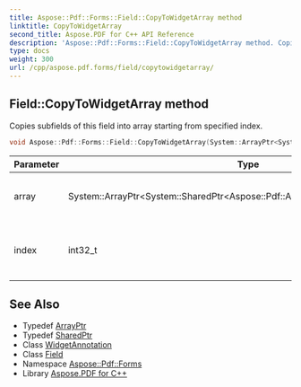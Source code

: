 ```yaml
---
title: Aspose::Pdf::Forms::Field::CopyToWidgetArray method
linktitle: CopyToWidgetArray
second_title: Aspose.PDF for C++ API Reference
description: 'Aspose::Pdf::Forms::Field::CopyToWidgetArray method. Copies subfields of this field into array starting from specified index in C++.'
type: docs
weight: 300
url: /cpp/aspose.pdf.forms/field/copytowidgetarray/
---
```

## Field::CopyToWidgetArray method


Copies subfields of this field into array starting from specified index.

```cpp
void Aspose::Pdf::Forms::Field::CopyToWidgetArray(System::ArrayPtr<System::SharedPtr<Aspose::Pdf::Annotations::WidgetAnnotation>> array, int32_t index)
```


| Parameter | Type | Description |
| --- | --- | --- |
| array | System::ArrayPtr\<System::SharedPtr\<Aspose::Pdf::Annotations::WidgetAnnotation\>\> | Array where field must be copied. |
| index | int32_t | Starting index where fields will be copied. |

## See Also

* Typedef [ArrayPtr](../../../system/arrayptr/)
* Typedef [SharedPtr](../../../system/sharedptr/)
* Class [WidgetAnnotation](../../../aspose.pdf.annotations/widgetannotation/)
* Class [Field](../)
* Namespace [Aspose::Pdf::Forms](../../)
* Library [Aspose.PDF for C++](../../../)
